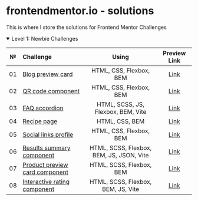 # frontendmentor.io - solutions

This is where I store the solutions for Frontend Mentor Challenges

<details open>
<summary>Level 1: Newbie Challenges</summary>

| № | Challenge | Using | Preview Link |
| :---: | :--- | :---: | :---: |
| 01 | [Blog preview card](https://github.com/ankkiel/frontend-mentor-solutions/tree/main/blog-preview-card-main) | HTML, CSS, Flexbox, BEM | [Link](https://ankkiel.github.io/frontend-mentor-solutions/blog-preview-card-main/) |
| 02 | [QR code component](https://github.com/ankkiel/frontend-mentor-solutions/tree/main/qr-code-component-main) | HTML, CSS, Flexbox, BEM | [Link](https://ankkiel.github.io/frontend-mentor-solutions/qr-code-component-main/) |
| 03 | [FAQ accordion](https://github.com/ankkiel/frontend-mentor-solutions/tree/main/faq-accordion-main) | HTML, SCSS, JS, Flexbox, BEM, Vite | [Link](https://ankkiel.github.io/frontend-mentor-solutions/faq-accordion-main/) |
| 04 | [Recipe page](https://github.com/ankkiel/frontend-mentor-solutions/tree/main/recipe-page-main) | HTML, CSS, BEM | [Link](https://ankkiel.github.io/frontend-mentor-solutions/recipe-page-main/) |
| 05 | [Social links profile](https://github.com/ankkiel/frontend-mentor-solutions/tree/main/social-links-profile-main) | HTML, CSS, Flexbox, BEM | [Link](https://ankkiel.github.io/frontend-mentor-solutions/social-links-profile-main/) |
| 06 | [Results summary component](https://github.com/ankkiel/frontend-mentor-solutions/tree/main/results-summary-component-main) | HTML, SCSS, Flexbox, BEM, JS, JSON, Vite | [Link](https://ankkiel.github.io/frontend-mentor-solutions/results-summary-component-main/) |
| 07 | [Product preview card component](https://github.com/ankkiel/frontend-mentor-solutions/tree/main/product-preview-card-component-main) | HTML, SCSS, Flexbox, BEM | [Link](https://ankkiel.github.io/frontend-mentor-solutions/product-preview-card-component-main/) |
| 08 | [Interactive rating component](https://github.com/ankkiel/frontend-mentor-solutions/tree/main/interactive-rating-component-main) | HTML, SCSS, Flexbox, BEM, JS, Vite | [Link](https://ankkiel.github.io/frontend-mentor-solutions/interactive-rating-component-main/) |
</details>
